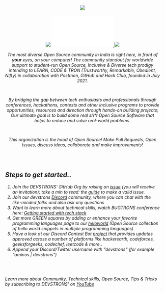 <i>
    <div align="center">
        <div>
            <img src="https://raw.githubusercontent.com/devstrons/artwork/master/rebrands/devstrons-header.png" />
        </div>
        <br />
        <div>
            <img src="https://raw.githubusercontent.com/devstrons/artwork/master/Stock%20assets/GIF/Waving-Devstrons-GIF.gif" width="8%" />
            <a href="https://zaap.bio/devstrons">
                <img src="wave-box.svg" width="200" height="100" alt="Click to see the source">
            </a>
            <img src="https://raw.githubusercontent.com/devstrons/artwork/master/Stock%20assets/GIF/Waving-Devstrons-GIF.gif" width="8%" />
        </div>
            <p align="center">
            The most diverse Open Source community in India is right here, in front of <b>your</b> eyes, on your computer! The community standout for worldwide support to student-run Open Source, Inclusive & Diverse tech prodigy intending to LEARN, CODE & TRON (Trustworthy, Remarkable, Obedient, Nifty) in collaboration with Postman, GitHub and Hack Club, founded in July 2021.
            </p>
            <br />
            <p> By bridging the gap between tech enthusiasts and professionals through conferences, hackathons, contests and other inclusive programs to provide opportunities, resources and direction through hands-on building projects; Our ultimate goal is to build some real sh*t Open Source Software that helps to reduce and solve real-world problems. </p>
            <br />
            <p> This organization is the hood of <i> Open Source</i>! Make Pull Requests, Open Issues, discuss ideas, collaborate and make improvements! </p>
    </div>
    <br />
    <br />
    <!-- Steps to get started -->
    <div>
        <h2><i>Steps to get started..</i></h2>
        <ol>
            <li> Join the DEVSTRONS' GitHub Org by raising an <a href="https://github.com/devstrons/support/issues/new?assignees=&amp;labels=invitation&amp;template=invitation.yml&title=Looking+forward+to+getting+involved+and+contributing+to+the+community+🎉">issue</a> (you will receive an invitation); take a min to read: the <a href="https://github.com/devstrons/support/blob/main/CONTRIBUTING.md">guide</a> to make a valid issue.</li>
            <li> Join our devstrons <a href="http://discord.devstrons.org">Discord</a> community, where you can chat with the like-minded folks and also ask any questions </li>
            <li> Want to learn more about technical skills, watch BUGTRONS conference here: <a href="https://bit.ly/bugtrons2-con">Getting started with tech stack</a>
            <li> Get more GREEN squares by adding or enhance your favorite programming languages page to our <a href="https://heloworld.vercel.app/">heloworld</a> (Open Source collection of hello world snippets in multiple programming languages)</li>
            <li> Have a look at our Discord Contest Bot <a href="https://github.com/bugtrons/contest-bot">project</a> that provides updates approved across a number of platforms like hackerearth, codeforces, geeksforgeeks, codechef, leetcode & more..</li>
            <li> Append your Discord/Twitter username with "devstrons" (for example "aminos | devstrons")</li>
        </ol>
        <br />
        <br />
        <p>Learn more about Community, Technical skills, Open Source, Tips & Tricks by subscribing to DEVSTRONS' on <a href="http://youtube.com/devstrons">YouTube</a></p>
    </div>
</i>

